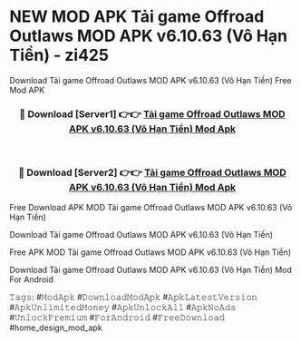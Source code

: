 # NEW MOD APK Tải game Offroad Outlaws MOD APK v6.10.63 (Vô Hạn Tiền) - zi425
Download Tải game Offroad Outlaws MOD APK v6.10.63 (Vô Hạn Tiền) Free Mod APK

<div align="center">
<h3>🔴 Download [Server1] 👉👉 <a href="https://apk-comot.site?title=Tải_game_Offroad_Outlaws_MOD_APK_v6.10.63_(Vô_Hạn_Tiền)">Tải game Offroad Outlaws MOD APK v6.10.63 (Vô Hạn Tiền) Mod Apk</a></h3><br>

<h3>🔴 Download [Server2] 👉👉 <a href="https://apk-comot.site?title=Tải_game_Offroad_Outlaws_MOD_APK_v6.10.63_(Vô_Hạn_Tiền)">Tải game Offroad Outlaws MOD APK v6.10.63 (Vô Hạn Tiền) Mod Apk</a></h3>
</div>


Free Download APK MOD Tải game Offroad Outlaws MOD APK v6.10.63 (Vô Hạn Tiền)

Download Tải game Offroad Outlaws MOD APK v6.10.63 (Vô Hạn Tiền) 

Free APK MOD Tải game Offroad Outlaws MOD APK v6.10.63 (Vô Hạn Tiền) 

Download Tải game Offroad Outlaws MOD APK v6.10.63 (Vô Hạn Tiền) Mod For Android

𝚃𝚊𝚐𝚜: #𝙼𝚘𝚍𝙰𝚙𝚔 #𝙳𝚘𝚠𝚗𝚕𝚘𝚊𝚍𝙼𝚘𝚍𝙰𝚙𝚔 #𝙰𝚙𝚔𝙻𝚊𝚝𝚎𝚜𝚝𝚅𝚎𝚛𝚜𝚒𝚘𝚗 #𝙰𝚙𝚔𝚄𝚗𝚕𝚒𝚖𝚒𝚝𝚎𝚍𝙼𝚘𝚗𝚎𝚢 #𝙰𝚙𝚔𝚄𝚗𝚕𝚘𝚌𝚔𝙰𝚕𝚕 #𝙰𝚙𝚔𝙽𝚘𝙰𝚍𝚜 #𝚄𝚗𝚕𝚘𝚌𝚔𝙿𝚛𝚎𝚖𝚒𝚞𝚖 #𝙵𝚘𝚛𝙰𝚗𝚍𝚛𝚘𝚒𝚍 #𝙵𝚛𝚎𝚎𝙳𝚘𝚠𝚗𝚕𝚘𝚊𝚍 #home_design_mod_apk